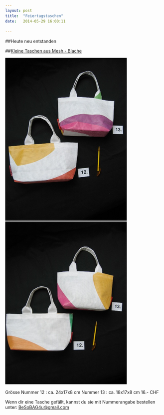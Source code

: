 ```yaml
---
layout: post
title:  "Feiertagstaschen"
date:   2014-05-29 16:00:11

---
```

##Heute neu entstanden


##<u>Kleine Taschen aus Mesh - Blache</u>

<img src="/images/12.jpg" class="right" width="390" /> 
<img src="/images/13.jpg" class="left"  width="390" />

Grösse 
Nummer 12 : ca. 24x17x8 cm 
Nummer 13 : ca. 18x17x8 cm 
16.- CHF 



Wenn dir eine Tasche gefällt, kannst du sie mit Nummerangabe bestellen unter: BeSoBAG4u@gmail.com<br> 

    
